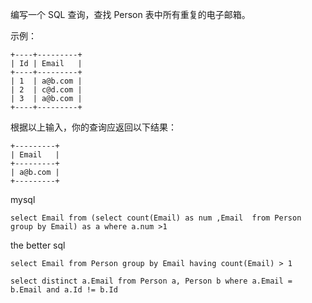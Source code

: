 编写一个 SQL 查询，查找 Person 表中所有重复的电子邮箱。

示例：
```
+----+---------+
| Id | Email   |
+----+---------+
| 1  | a@b.com |
| 2  | c@d.com |
| 3  | a@b.com |
+----+---------+
```
根据以上输入，你的查询应返回以下结果：
```
+---------+
| Email   |
+---------+
| a@b.com |
+---------+
```

mysql
```
select Email from (select count(Email) as num ,Email  from Person group by Email) as a where a.num >1
```

the better sql 
```
select Email from Person group by Email having count(Email) > 1

select distinct a.Email from Person a, Person b where a.Email = b.Email and a.Id != b.Id
```

